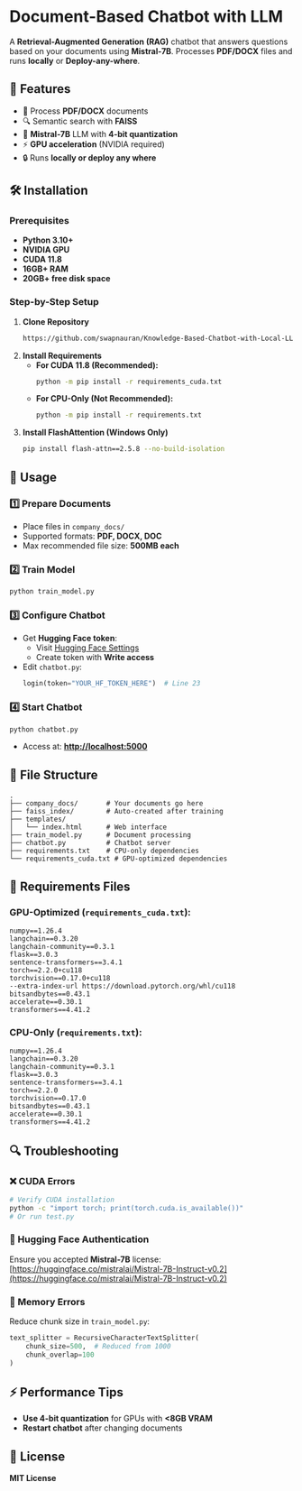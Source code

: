 # Document-Based Chatbot with LLM

A **Retrieval-Augmented Generation (RAG)** chatbot that answers questions based on your documents using **Mistral-7B**. Processes **PDF/DOCX** files and runs **locally** or **Deploy-any-where**.

&#x20;

## 🚀 Features

- 📁 Process **PDF/DOCX** documents
- 🔍 Semantic search with **FAISS**
- 🧠 **Mistral-7B** LLM with **4-bit quantization**
- ⚡ **GPU acceleration** (NVIDIA required)
- 🔒 Runs **locally or deploy any where**

## 🛠 Installation

### Prerequisites

- **Python 3.10+**
- **NVIDIA GPU** 
- **CUDA 11.8**
- **16GB+ RAM**
- **20GB+ free disk space**

### Step-by-Step Setup

1. **Clone Repository**
   ```bash
   https://github.com/swapnauran/Knowledge-Based-Chatbot-with-Local-LLM.git
   ```
2. **Install Requirements**
   - **For CUDA 11.8 (Recommended):**
     ```bash
     python -m pip install -r requirements_cuda.txt
     ```
   - **For CPU-Only (Not Recommended):**
     ```bash
     python -m pip install -r requirements.txt
     ```
3. **Install FlashAttention (Windows Only)**
   ```bash
   pip install flash-attn==2.5.8 --no-build-isolation
   ```

## 🚀 Usage

### 1️⃣ Prepare Documents

- Place files in `company_docs/` 
- Supported formats: **PDF, DOCX, DOC**
- Max recommended file size: **500MB each**

### 2️⃣ Train Model

```bash
python train_model.py
```

### 3️⃣ Configure Chatbot

- Get **Hugging Face token**:
  - Visit [Hugging Face Settings](https://huggingface.co/settings/tokens)
  - Create token with **Write access**
- Edit `chatbot.py`:
  ```python
  login(token="YOUR_HF_TOKEN_HERE")  # Line 23
  ```

### 4️⃣ Start Chatbot

```bash
python chatbot.py
```

- Access at: **[http://localhost:5000](http://localhost:5000)**

## 📂 File Structure

```
.
├── company_docs/       # Your documents go here
├── faiss_index/        # Auto-created after training
├── templates/
│   └── index.html      # Web interface
├── train_model.py      # Document processing
├── chatbot.py          # Chatbot server
├── requirements.txt    # CPU-only dependencies
└── requirements_cuda.txt # GPU-optimized dependencies
```

## 🔧 Requirements Files

### **GPU-Optimized (********`requirements_cuda.txt`********):**

```text
numpy==1.26.4
langchain==0.3.20
langchain-community==0.3.1
flask==3.0.3
sentence-transformers==3.4.1
torch==2.2.0+cu118
torchvision==0.17.0+cu118
--extra-index-url https://download.pytorch.org/whl/cu118
bitsandbytes==0.43.1
accelerate==0.30.1
transformers==4.41.2
```

### **CPU-Only (********`requirements.txt`********):**

```text
numpy==1.26.4
langchain==0.3.20
langchain-community==0.3.1
flask==3.0.3
sentence-transformers==3.4.1
torch==2.2.0
torchvision==0.17.0
bitsandbytes==0.43.1
accelerate==0.30.1
transformers==4.41.2
```

## 🔍 Troubleshooting

### ❌ CUDA Errors

```bash
# Verify CUDA installation
python -c "import torch; print(torch.cuda.is_available())"
# Or run test.py
```

### 🔑 Hugging Face Authentication

Ensure you accepted **Mistral-7B** license:
[https://huggingface.co/mistralai/Mistral-7B-Instruct-v0.2](https://huggingface.co/mistralai/Mistral-7B-Instruct-v0.2)

### 🛑 Memory Errors

Reduce chunk size in `train_model.py`:

```python
text_splitter = RecursiveCharacterTextSplitter(
    chunk_size=500,  # Reduced from 1000
    chunk_overlap=100
)
```

## ⚡ Performance Tips

- **Use 4-bit quantization** for GPUs with **<8GB VRAM**
- **Restart chatbot** after changing documents

## 📜 License

**MIT License** 

